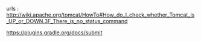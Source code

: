 urls : http://wiki.apache.org/tomcat/HowTo#How_do_I_check_whether_Tomcat_is_UP_or_DOWN.3F_There_is_no_status_command

https://plugins.gradle.org/docs/submit